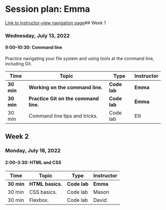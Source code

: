 # Session plan: Emma

[Link to instructor-view navigation page](daily_instructor_view.md)## Week 1

### Wednesday, July 13, 2022

#### 9:00–10:30: Command line

Practice navigating your file system and using tools at the command line,
                    including Git. 

Time | Topic | Type | Instructor
---- | ---- | ---- | ---- 
**30 min** | **Working on the command line.** | **Code lab** | **Emma**
**30 min** | **Practice Git on the command line.** | **Code lab** | **Emma**
30 min | Command line tips and tricks. | Code lab | Elli

## Week 2

### Monday, July 18, 2022

#### 2:00–3:30: HTML and CSS

Time | Topic | Type | Instructor
---- | ---- | ---- | ---- 
**30 min** | **HTML basics.** | **Code lab** | **Emma**
30 min | CSS basics. | Code lab | Mason
30 min | Flexbox. | Code lab | David

